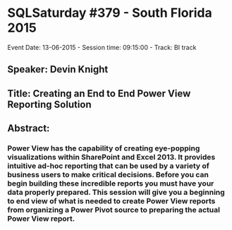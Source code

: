 # SQLSaturday #379 - South Florida 2015
Event Date: 13-06-2015 - Session time: 09:15:00 - Track: BI track
## Speaker: Devin Knight
## Title: Creating an End to End Power View Reporting Solution
## Abstract:
### Power View has the capability of creating eye-popping visualizations within SharePoint and Excel 2013.  It provides intuitive ad-hoc reporting that can be used by a variety of business users to make critical decisions.  Before you can begin building these incredible reports you must have your data properly prepared.  This session will give you a beginning to end view of what is needed to create Power View reports from organizing a Power Pivot source to preparing the actual Power View report.  
